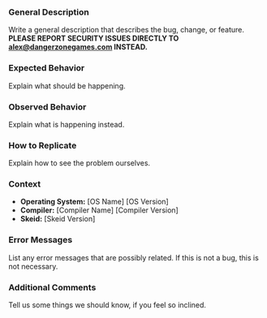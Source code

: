 ### General Description ###
Write a general description that describes the bug, change, or feature.
**PLEASE REPORT SECURITY ISSUES DIRECTLY TO [alex@dangerzonegames.com](mailto:alex@dangerzonegames.com) INSTEAD.**

### Expected Behavior ###
Explain what should be happening.

### Observed Behavior ###
Explain what is happening instead.

### How to Replicate ###
Explain how to see the problem ourselves.

### Context ###
- **Operating System:** \[OS Name\] \[OS Version\]
- **Compiler:** \[Compiler Name\] \[Compiler Version\]
- **Skeid:** \[Skeid Version\]

### Error Messages ###
List any error messages that are possibly related. If this is not a bug, this is not necessary.

### Additional Comments ###
Tell us some things we should know, if you feel so inclined.
